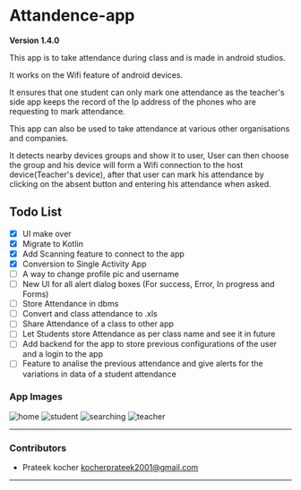 # Attandence-app

**Version 1.4.0**

This app is to take attendance during class and is made in android studios.

It works on the Wifi feature of android devices.

It ensures that one student can only mark one attendance as the teacher's side app keeps the record
of the Ip address of the phones who are requesting to mark attendance.

This app can also be used to take attendance at various other organisations and companies.

It detects nearby devices groups and show it to user, User can then choose the group and his device
will form a Wifi connection to the host device(Teacher's device), after that user can mark his
attendance by clicking on the absent button and entering his attendance when asked.

Todo List
--
- [x] UI make over
- [x] Migrate to Kotlin
- [x] Add Scanning feature to connect to the app
- [x] Conversion to Single Activity App
- [ ] A way to change profile pic and username
- [ ] New UI for all alert dialog boxes (For success, Error, In progress and Forms)
- [ ] Store Attendance in dbms
- [ ] Convert and class attendance to .xls
- [ ] Share Attendance of a class to other app
- [ ] Let Students store Attendance as per class name and see it in future
- [ ] Add backend for the app to store previous configurations of the user and a login to the app
- [ ] Feature to analise the previous attendance and give alerts for the variations in data of a
student attendance

### App Images

![home](project_images/home.jpg)
![student](project_images/student.jpg)
![searching](project_images/searching.jpg)
![teacher](project_images/teacher.jpg)

 ---

### Contributors

- Prateek kocher
  <kocherprateek2001@gmail.com>

 ---
